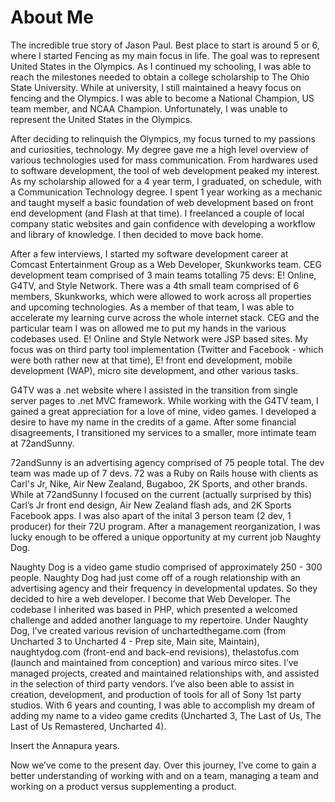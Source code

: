 # About Me

The incredible true story of Jason Paul.  Best place to start is around 5 or 6, where I started Fencing as my main focus in life. The goal was to represent United States in the Olympics. As I continued my schooling, I was able to reach the milestones needed to obtain a college scholarship to The Ohio State University. While at university, I still maintained a heavy focus on fencing and the Olympics. I was able to become a National Champion, US team member, and NCAA Champion. Unfortunately, I was unable to represent the United States in the Olympics.

After deciding to relinquish the Olympics, my focus turned to my passions and curiosities, technology. My degree gave me a high level overview of various technologies used for mass communication. From hardwares used to software development, the tool of  web development peaked my interest. As my scholarship allowed for a 4 year term, I graduated, on schedule, with a Communication Technology degree. I spent 1 year working as a mechanic and taught myself a basic foundation of web development based on front end development (and Flash at that time). I freelanced a couple of local company static websites and gain confidence with developing a workflow and library of knowledge. I then decided to move back home. 

After a few interviews, I started my software development career at Comcast Entertainment Group as a Web Developer, Skunkworks team. CEG development team comprised of 3 main teams totalling 75 devs: E! Online, G4TV, and Style Network. There was a 4th small team comprised of 6 members, Skunkworks, which were allowed to work across all properties and upcoming technologies. As a member of that team, I was able to accelerate my learning curve across the whole internet stack. CEG and the particular team I was on allowed me to put my hands in the various codebases used. E! Online and Style Network were JSP based sites. My focus was on third party tool implementation (Twitter and Facebook - which were both rather new at that time), E! front end development, mobile development (WAP), micro site development, and other various tasks. 

G4TV was a .net website where I assisted in the transition from single server pages to .net MVC framework. While working with the G4TV team, I gained a great appreciation for a love of mine, video games. I developed a desire to have my name in the credits of a game. After some financial disagreements, I transitioned my services to a smaller, more intimate team at 72andSunny.

72andSunny is an advertising agency comprised of 75 people total. The dev team was made up of 7 devs. 72 was a Ruby on Rails house with clients as Carl's Jr,  Nike, Air New Zealand, Bugaboo, 2K Sports, and other brands. While at 72andSunny I focused on the current (actually surprised by this) Carl’s Jr front end design, Air New Zealand flash ads, and 2K Sports Facebook apps. I was also apart of the inital 3 person team (2 dev, 1 producer) for their 72U program. After a management reorganization, I was lucky enough to be offered a unique opportunity at my current job Naughty Dog. 

Naughty Dog is a video game studio comprised of approximately 250 - 300 people. Naughty Dog had just come off of a rough relationship with an advertising agency and their frequency in developmental updates. So they decided to hire a web developer. I become that Web Developer. The codebase I inherited was based in PHP, which presented a welcomed challenge and added another language to my repertoire. Under Naughty Dog, I’ve created various revision of unchartedthegame.com (from Uncharted 3 to Uncharted 4 - Prep site, Main site, Maintain), naughtydog.com (front-end and back-end revisions), thelastofus.com (launch and maintained from conception) and various mirco sites. I’ve managed projects, created and maintained relationships with, and assisted in the selection of third party vendors.  I’ve also been able to assist in creation, development, and production of tools for all of Sony 1st party studios. With 6 years and counting, I was able to accomplish my dream of adding my name to a video game credits (Uncharted 3, The Last of Us, The Last of Us Remastered, Uncharted 4). 

Insert the Annapura years.

Now we’ve come to the present day. Over this journey, I’ve come to gain a better understanding of working with and on a team, managing a team and working on a product versus supplementing a product.  
